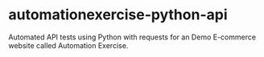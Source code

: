 # automationexercise-python-api
Automated API tests using Python with requests for an Demo E-commerce website called Automation Exercise. 
